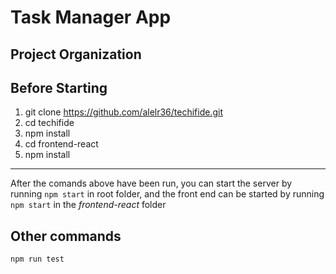 # Task Manager App

## Project Organization

## Before Starting
1. git clone https://github.com/alelr36/techifide.git
2. cd techifide
3. npm install
4. cd frontend-react
5. npm install

----
After the comands above have been run, you can start the server by running
`npm start` in root folder, and the front end can be started by running `npm start` in the _frontend-react_ folder

## Other commands
`npm run test`
